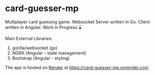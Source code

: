 # card-guesser-mp

Multiplayer card guessing game. Websocket Server written in Go. Client written in Angular. Work in Progress ⌛

Main External Libraries:

1. gorilla/websocket (go)
2. NGRX (Angular - state management)
3. Bootstrap (Angular - styling)

The app is hosted on [Render](https://render.com/) at https://card-guesser-mp.onrender.com.
